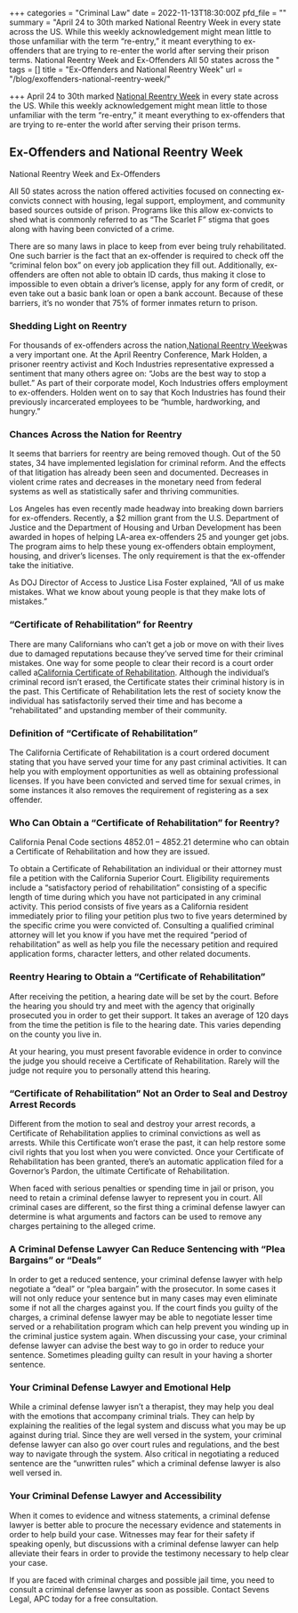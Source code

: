 +++
categories = "Criminal Law"
date = 2022-11-13T18:30:00Z
pfd_file = ""
summary = "April 24 to 30th marked National Reentry Week in every state across the US. While this weekly acknowledgement might mean little to those unfamiliar with the term “re-entry,” it meant everything to ex-offenders that are trying to re-enter the world after serving their prison terms. National Reentry Week and Ex-Offenders All 50 states across the "
tags = []
title = "Ex-Offenders and National Reentry Week"
url = "/blog/exoffenders-national-reentry-week/"

+++
April 24 to 30th marked [National Reentry Week](https://www.sevenslegal.com/) in every state across the US. While this weekly acknowledgement might mean little to those unfamiliar with the term “re-entry,” it meant everything to ex-offenders that are trying to re-enter the world after serving their prison terms.

## Ex-Offenders and National Reentry Week

National Reentry Week and Ex-Offenders

All 50 states across the nation offered activities focused on connecting ex-convicts connect with housing, legal support, employment, and community based sources outside of prison. Programs like this allow ex-convicts to shed what is commonly referred to as “The Scarlet F” stigma that goes along with having been convicted of a crime.

There are so many laws in place to keep from ever being truly rehabilitated. One such barrier is the fact that an ex-offender is required to check off the “criminal felon box” on every job application they fill out. Additionally, ex-offenders are often not able to obtain ID cards, thus making it close to impossible to even obtain a driver’s license, apply for any form of credit, or even take out a basic bank loan or open a bank account. Because of these barriers, it’s no wonder that 75% of former inmates return to prison.

### Shedding Light on Reentry

For thousands of ex-offenders across the nation,[National Reentry Week](https://www.sevenslegal.com/)was a very important one. At the April Reentry Conference, Mark Holden, a prisoner reentry activist and Koch Industries representative expressed a sentiment that many others agree on: “Jobs are the best way to stop a bullet.” As part of their corporate model, Koch Industries offers employment to ex-offenders. Holden went on to say that Koch Industries has found their previously incarcerated employees to be “humble, hardworking, and hungry.”

### Chances Across the Nation for Reentry

It seems that barriers for reentry are being removed though. Out of the 50 states, 34 have implemented legislation for criminal reform. And the effects of that litigation has already been seen and documented. Decreases in violent crime rates and decreases in the monetary need from federal systems as well as statistically safer and thriving communities.

Los Angeles has even recently made headway into breaking down barriers for ex-offenders. Recently, a $2 million grant from the U.S. Department of Justice and the Department of Housing and Urban Development has been awarded in hopes of helping LA-area ex-offenders 25 and younger get jobs. The program aims to help these young ex-offenders obtain employment, housing, and driver’s licenses. The only requirement is that the ex-offender take the initiative.

As DOJ Director of Access to Justice Lisa Foster explained, “All of us make mistakes. What we know about young people is that they make lots of mistakes.”

### “Certificate of Rehabilitation” for Reentry

There are many Californians who can’t get a job or move on with their lives due to damaged reputations because they’ve served time for their criminal mistakes. One way for some people to clear their record is a court order called a[California Certificate of Rehabilitation](https://www.sevenslegal.com/). Although the individual’s criminal record isn’t erased, the Certificate states their criminal history is in the past. This Certificate of Rehabilitation lets the rest of society know the individual has satisfactorily served their time and has become a “rehabilitated” and upstanding member of their community.

### Definition of “Certificate of Rehabilitation”

The California Certificate of Rehabilitation is a court ordered document stating that you have served your time for any past criminal activities. It can help you with employment opportunities as well as obtaining professional licenses. If you have been convicted and served time for sexual crimes, in some instances it also removes the requirement of registering as a sex offender.

### Who Can Obtain a “Certificate of Rehabilitation” for Reentry?

California Penal Code sections 4852.01 – 4852.21 determine who can obtain a Certificate of Rehabilitation and how they are issued.

To obtain a Certificate of Rehabilitation an individual or their attorney must file a petition with the California Superior Court. Eligibility requirements include a “satisfactory period of rehabilitation” consisting of a specific length of time during which you have not participated in any criminal activity. This period consists of five years as a California resident immediately prior to filing your petition plus two to five years determined by the specific crime you were convicted of. Consulting a qualified criminal attorney will let you know if you have met the required “period of rehabilitation” as well as help you file the necessary petition and required application forms, character letters, and other related documents.

### Reentry Hearing to Obtain a “Certificate of Rehabilitation”

After receiving the petition, a hearing date will be set by the court. Before the hearing you should try and meet with the agency that originally prosecuted you in order to get their support. It takes an average of 120 days from the time the petition is file to the hearing date. This varies depending on the county you live in.

At your hearing, you must present favorable evidence in order to convince the judge you should receive a Certificate of Rehabilitation. Rarely will the judge not require you to personally attend this hearing.

### “Certificate of Rehabilitation” Not an Order to Seal and Destroy Arrest Records

Different from the motion to seal and destroy your arrest records, a Certificate of Rehabilitation applies to criminal convictions as well as arrests. While this Certificate won’t erase the past, it can help restore some civil rights that you lost when you were convicted. Once your Certificate of Rehabilitation has been granted, there’s an automatic application filed for a Governor’s Pardon, the ultimate Certificate of Rehabilitation.

When faced with serious penalties or spending time in jail or prison, you need to retain a criminal defense lawyer to represent you in court. All criminal cases are different, so the first thing a criminal defense lawyer can determine is what arguments and factors can be used to remove any charges pertaining to the alleged crime.

### A Criminal Defense Lawyer Can Reduce Sentencing with “Plea Bargains” or “Deals”

In order to get a reduced sentence, your criminal defense lawyer with help negotiate a “deal” or “plea bargain” with the prosecutor. In some cases it will not only reduce your sentence but in many cases may even eliminate some if not all the charges against you. If the court finds you guilty of the charges, a criminal defense lawyer may be able to negotiate lesser time served or a rehabilitation program which can help prevent you winding up in the criminal justice system again. When discussing your case, your criminal defense lawyer can advise the best way to go in order to reduce your sentence. Sometimes pleading guilty can result in your having a shorter sentence.

### Your Criminal Defense Lawyer and Emotional Help

While a criminal defense lawyer isn’t a therapist, they may help you deal with the emotions that accompany criminal trials. They can help by explaining the realities of the legal system and discuss what you may be up against during trial. Since they are well versed in the system, your criminal defense lawyer can also go over court rules and regulations, and the best way to navigate through the system. Also critical in negotiating a reduced sentence are the “unwritten rules” which a criminal defense lawyer is also well versed in.

### Your Criminal Defense Lawyer and Accessibility

When it comes to evidence and witness statements, a criminal defense lawyer is better able to procure the necessary evidence and statements in order to help build your case. Witnesses may fear for their safety if speaking openly, but discussions with a criminal defense lawyer can help alleviate their fears in order to provide the testimony necessary to help clear your case.

If you are faced with criminal charges and possible jail time, you need to consult a criminal defense lawyer as soon as possible. Contact Sevens Legal, APC today for a free consultation.